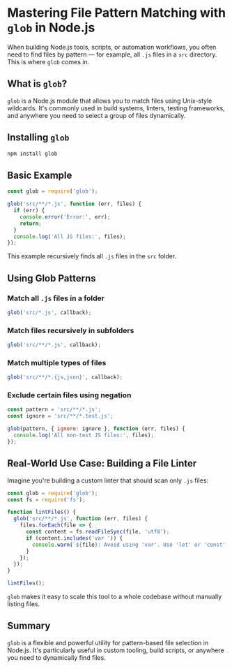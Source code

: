 # Mastering File Pattern Matching with `glob` in Node.js

When building Node.js tools, scripts, or automation workflows, you often need to find files by pattern — for example, all `.js` files in a `src` directory. This is where `glob` comes in.

## What is `glob`?

`glob` is a Node.js module that allows you to match files using Unix-style wildcards. It's commonly used in build systems, linters, testing frameworks, and anywhere you need to select a group of files dynamically.

## Installing `glob`

```bash
npm install glob
```

## Basic Example

```js
const glob = require('glob');

glob('src/**/*.js', function (err, files) {
  if (err) {
    console.error('Error:', err);
    return;
  }
  console.log('All JS files:', files);
});
```

This example recursively finds all `.js` files in the `src` folder.

## Using Glob Patterns

### Match all `.js` files in a folder

```js
glob('src/*.js', callback);
```

### Match files recursively in subfolders

```js
glob('src/**/*.js', callback);
```

### Match multiple types of files

```js
glob('src/**/*.{js,json}', callback);
```

### Exclude certain files using negation

```js
const pattern = 'src/**/*.js';
const ignore = 'src/**/*.test.js';

glob(pattern, { ignore: ignore }, function (err, files) {
  console.log('All non-test JS files:', files);
});
```

## Real-World Use Case: Building a File Linter

Imagine you're building a custom linter that should scan only `.js` files:

```js
const glob = require('glob');
const fs = require('fs');

function lintFiles() {
  glob('src/**/*.js', function (err, files) {
    files.forEach(file => {
      const content = fs.readFileSync(file, 'utf8');
      if (content.includes('var ')) {
        console.warn(`${file}: Avoid using 'var'. Use 'let' or 'const'.`);
      }
    });
  });
}

lintFiles();
```

`glob` makes it easy to scale this tool to a whole codebase without manually listing files.

## Summary

`glob` is a flexible and powerful utility for pattern-based file selection in Node.js. It's particularly useful in custom tooling, build scripts, or anywhere you need to dynamically find files.
